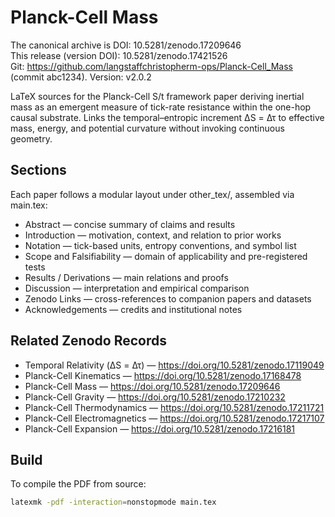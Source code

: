 # Planck-Cell Mass

The canonical archive is DOI: 10.5281/zenodo.17209646  
This release (version DOI): 10.5281/zenodo.17421526  
Git: https://github.com/langstaffchristopherm-ops/Planck-Cell_Mass (commit abc1234). Version: v2.0.2  

LaTeX sources for the Planck-Cell S/t framework paper deriving inertial mass
as an emergent measure of tick-rate resistance within the one-hop causal
substrate. Links the temporal–entropic increment ΔS = Δτ to effective mass,
energy, and potential curvature without invoking continuous geometry.

## Sections
Each paper follows a modular layout under other_tex/, assembled via main.tex:
- Abstract — concise summary of claims and results  
- Introduction — motivation, context, and relation to prior works  
- Notation — tick-based units, entropy conventions, and symbol list  
- Scope and Falsifiability — domain of applicability and pre-registered tests  
- Results / Derivations — main relations and proofs  
- Discussion — interpretation and empirical comparison  
- Zenodo Links — cross-references to companion papers and datasets  
- Acknowledgements — credits and institutional notes  

## Related Zenodo Records
- Temporal Relativity (ΔS = Δτ) — https://doi.org/10.5281/zenodo.17119049  
- Planck-Cell Kinematics — https://doi.org/10.5281/zenodo.17168478  
- Planck-Cell Mass — https://doi.org/10.5281/zenodo.17209646  
- Planck-Cell Gravity — https://doi.org/10.5281/zenodo.17210232  
- Planck-Cell Thermodynamics — https://doi.org/10.5281/zenodo.17211721  
- Planck-Cell Electromagnetics — https://doi.org/10.5281/zenodo.17217107  
- Planck-Cell Expansion — https://doi.org/10.5281/zenodo.17216181  

## Build
To compile the PDF from source:
```bash
latexmk -pdf -interaction=nonstopmode main.tex
